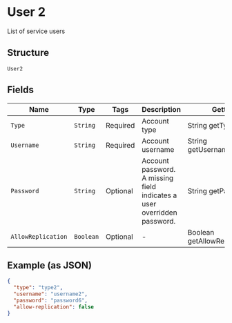 
# User 2

List of service users

## Structure

`User2`

## Fields

| Name | Type | Tags | Description | Getter | Setter |
|  --- | --- | --- | --- | --- | --- |
| `Type` | `String` | Required | Account type | String getType() | setType(String type) |
| `Username` | `String` | Required | Account username | String getUsername() | setUsername(String username) |
| `Password` | `String` | Optional | Account password. A missing field indicates a user overridden password. | String getPassword() | setPassword(String password) |
| `AllowReplication` | `Boolean` | Optional | - | Boolean getAllowReplication() | setAllowReplication(Boolean allowReplication) |

## Example (as JSON)

```json
{
  "type": "type2",
  "username": "username2",
  "password": "password6",
  "allow-replication": false
}
```

